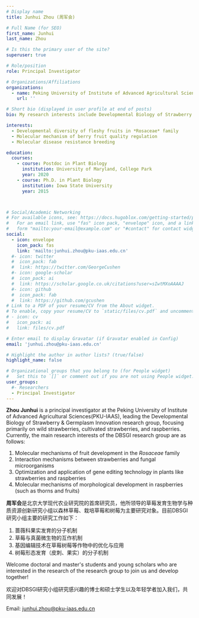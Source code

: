 ```yaml
---
# Display name
title: Junhui Zhou (周军会)

# Full Name (for SEO)
first_name: Junhui
last_name: Zhou

# Is this the primary user of the site?
superuser: true

# Role/position
role: Principal Investigator

# Organizations/Affiliations
organizations:
  - name: Peking University of Institute of Advanced Agricultural Sciences
    url: ''

# Short bio (displayed in user profile at end of posts)
bio: My research interests include Developmental Biology of Strawberry and Germplasm innovation.

interests:
  - Developmental diversity of fleshy fruits in *Rosaceae* family
  - Molecular mechanism of berry fruit quality regulation
  - Molecular disease resistance breeding

education:
  courses:
    - course: Postdoc in Plant Biology
      institution: University of Maryland, College Park
      year: 2020
    - course: Ph.D. in Plant Biology
      institution: Iowa State University
      year: 2015



# Social/Academic Networking
# For available icons, see: https://docs.hugoblox.com/getting-started/page-builder/#icons
#   For an email link, use "fas" icon pack, "envelope" icon, and a link in the
#   form "mailto:your-email@example.com" or "#contact" for contact widget.
social:
  - icon: envelope
    icon_pack: fas
    link: 'mailto:junhui.zhou@pku-iaas.edu.cn'
  #- icon: twitter
  #  icon_pack: fab
  #  link: https://twitter.com/GeorgeCushen
  #- icon: google-scholar
  #  icon_pack: ai
  #  link: https://scholar.google.co.uk/citations?user=sIwtMXoAAAAJ
  #- icon: github
  #  icon_pack: fab
  #  link: https://github.com/gcushen
# Link to a PDF of your resume/CV from the About widget.
# To enable, copy your resume/CV to `static/files/cv.pdf` and uncomment the lines below.
# - icon: cv
#   icon_pack: ai
#   link: files/cv.pdf

# Enter email to display Gravatar (if Gravatar enabled in Config)
email: 'junhui.zhou@pku-iaas.edu.cn'

# Highlight the author in author lists? (true/false)
highlight_name: false

# Organizational groups that you belong to (for People widget)
#   Set this to `[]` or comment out if you are not using People widget.
user_groups:
  #- Researchers
  - Principal Investigator
---
```


**Zhou Junhui** is a principal investigator at the Peking University of Institute of Advanced Agricultural Sciences(PKU-IAAS), leading the Developmental Biology of Strawberry & Germplasm Innovation research group, focusing primarily on wild strawberries, cultivated strawberries, and raspberries. Currently, the main research interests of the DBSGI research group are as follows:<br />
1. Molecular mechanisms of fruit development in the *Rosaceae* family <br /> 
2. Interaction mechanisms between strawberries and fungal microorganisms <br /> 
3. Optimization and application of gene editing technology in plants like strawberries and raspberries <br /> 
4. Molecular mechanisms of morphological development in raspberries (such as thorns and fruits) <br />


**周军会**是北京大学现代农业研究院的首席研究员，他所领导的草莓发育生物学与种质资源创新研究小组以森林草莓、栽培草莓和树莓为主要研究对象。目前DBSGI研究小组主要的研究工作如下：<br />
1. 蔷薇科果实发育的分子机制 <br />
2. 草莓与真菌微生物的互作机制 <br />
3. 基因编辑技术在草莓树莓等作物中的优化与应用 <br />
4. 树莓形态发育（皮刺、果实）的分子机制 <br />

Welcome doctoral and master's students and young scholars who are interested in the research of the research group to join us and develop together!

欢迎对DBSGI研究小组研究感兴趣的博士和硕士学生以及年轻学者加入我们，共同发展！

Email: junhui.zhou@pku-iaas.edu.cn
